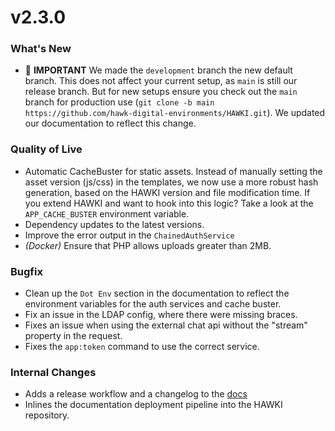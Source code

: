 # v2.3.0

### What's New

- 🚨 **IMPORTANT** We made the `development` branch the new default branch. This does not affect your current setup, as
  `main` is still our release branch. But for new setups ensure you check out the `main` branch for production use
  (`git clone -b main https://github.com/hawk-digital-environments/HAWKI.git`). We updated our documentation to reflect
  this change.

### Quality of Live

- Automatic CacheBuster for static assets. Instead of manually setting the asset version (js/css) in the templates, we
  now use a more robust hash generation, based on the HAWKI version and file modification time. If you extend HAWKI and
  want to hook into this logic? Take a look at the `APP_CACHE_BUSTER` environment variable.
- Dependency updates to the latest versions.
- Improve the error output in the `ChainedAuthService`
- *(Docker)* Ensure that PHP allows uploads greater than 2MB.

### Bugfix

- Clean up the `Dot Env` section in the documentation to reflect the environment variables for the auth services and
  cache buster.
- Fix an issue in the LDAP config, where there were missing braces.
- Fixes an issue when using the external chat api without the "stream" property in the request.
- Fixes the `app:token` command to use the correct service.

### Internal Changes

- Adds a release workflow and a changelog to the [docs](https://docs.hawki.info/changelog)
- Inlines the documentation deployment pipeline into the HAWKI repository.
